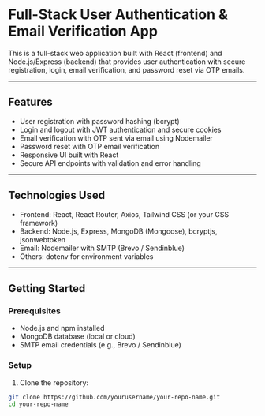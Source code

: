 # Full-Stack User Authentication & Email Verification App

This is a full-stack web application built with React (frontend) and Node.js/Express (backend) that provides user authentication with secure registration, login, email verification, and password reset via OTP emails.

---

## Features

- User registration with password hashing (bcrypt)
- Login and logout with JWT authentication and secure cookies
- Email verification with OTP sent via email using Nodemailer
- Password reset with OTP email verification
- Responsive UI built with React
- Secure API endpoints with validation and error handling

---

## Technologies Used

- Frontend: React, React Router, Axios, Tailwind CSS (or your CSS framework)
- Backend: Node.js, Express, MongoDB (Mongoose), bcryptjs, jsonwebtoken
- Email: Nodemailer with SMTP (Brevo / Sendinblue)
- Others: dotenv for environment variables

---

## Getting Started

### Prerequisites

- Node.js and npm installed
- MongoDB database (local or cloud)
- SMTP email credentials (e.g., Brevo / Sendinblue)

### Setup

1. Clone the repository:

```bash
git clone https://github.com/yourusername/your-repo-name.git
cd your-repo-name
